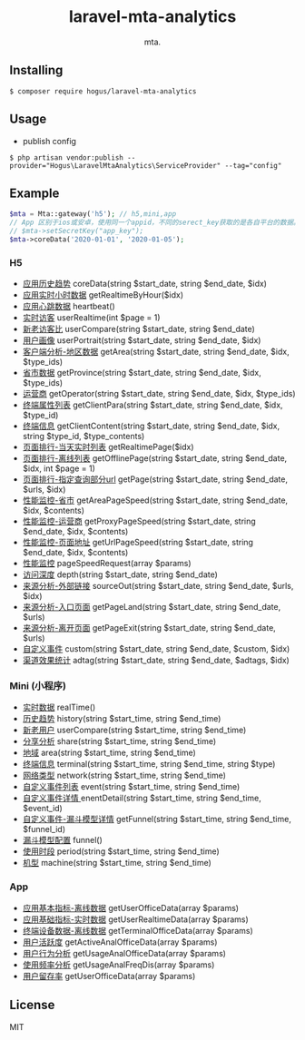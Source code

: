 <h1 align="center"> laravel-mta-analytics </h1>

<p align="center"> mta.</p>


## Installing

```shell
$ composer require hogus/laravel-mta-analytics
```

## Usage

- publish config

```shell
$ php artisan vendor:publish --provider="Hogus\LaravelMtaAnalytics\ServiceProvider" --tag="config"
```

## Example

```php
$mta = Mta::gateway('h5'); // h5,mini,app
// App 区别于ios或安卓，使用同一个appid，不同的serect_key获取的是各自平台的数据。如要获取其他平台，使用前应使用setSecretKey()方法覆盖当前的secret_key
// $mta->setSecretKey("app_key");
$mta->coreData('2020-01-01', '2020-01-05');
```
### H5

- [应用历史趋势](https://mta.qq.com/docs/h5_api.html#%E5%BA%94%E7%94%A8%E5%8E%86%E5%8F%B2%E8%B6%8B%E5%8A%BF) coreData(string $start_date, string $end_date, $idx)
- [应用实时小时数据](https://mta.qq.com/docs/h5_api.html#%E5%BA%94%E7%94%A8%E5%AE%9E%E6%97%B6%E5%B0%8F%E6%97%B6%E6%95%B0%E6%8D%AE) getRealtimeByHour($idx)
- [应用心跳数据](https://mta.qq.com/docs/h5_api.html#%E5%BA%94%E7%94%A8%E5%BF%83%E8%B7%B3%E6%95%B0%E6%8D%AE) heartbeat()
- [实时访客](https://mta.qq.com/docs/h5_api.html#%E5%AE%9E%E6%97%B6%E8%AE%BF%E5%AE%A2) userRealtime(int $page = 1)
- [新老访客比](https://mta.qq.com/docs/h5_api.html#%E6%96%B0%E8%80%81%E8%AE%BF%E5%AE%A2%E6%AF%94) userCompare(string $start_date, string $end_date)
- [用户画像](https://mta.qq.com/docs/h5_api.html#%E7%94%A8%E6%88%B7%E7%94%BB%E5%83%8F) userPortrait(string $start_date, string $end_date, $idx)
- [客户端分析-地区数据](https://mta.qq.com/docs/h5_api.html#%E5%9C%B0%E5%8C%BA%E6%95%B0%E6%8D%AE) getArea(string $start_date, string $end_date, $idx, $type_ids)
- [省市数据](https://mta.qq.com/docs/h5_api.html#%E7%9C%81%E5%B8%82%E6%95%B0%E6%8D%AE) getProvince(string $start_date, string $end_date, $idx, $type_ids)
- [运营商](https://mta.qq.com/docs/h5_api.html#%E8%BF%90%E8%90%A5%E5%95%86) getOperator(string $start_date, string $end_date, $idx, $type_ids)
- [终端属性列表](https://mta.qq.com/docs/h5_api.html#%E7%BB%88%E7%AB%AF%E5%B1%9E%E6%80%A7%E5%88%97%E8%A1%A8) getClientPara(string $start_date, string $end_date, $idx, $type_id)
- [终端信息](https://mta.qq.com/docs/h5_api.html#%E7%BB%88%E7%AB%AF%E4%BF%A1%E6%81%AF) getClientContent(string $start_date, string $end_date, $idx, string $type_id, $type_contents)
- [页面排行-当天实时列表](https://mta.qq.com/docs/h5_api.html#%E9%A1%B5%E9%9D%A2%E6%8E%92%E8%A1%8C-%E5%BD%93%E5%A4%A9%E5%AE%9E%E6%97%B6%E5%88%97%E8%A1%A8) getRealtimePage($idx)
- [页面排行-离线列表](https://mta.qq.com/docs/h5_api.html#%E9%A1%B5%E9%9D%A2%E6%8E%92%E8%A1%8C-%E7%A6%BB%E7%BA%BF%E5%88%97%E8%A1%A8) getOfflinePage(string $start_date, string $end_date, $idx, int $page = 1)
- [页面排行-指定查询部分url](https://mta.qq.com/docs/h5_api.html#%E9%A1%B5%E9%9D%A2%E6%8E%92%E8%A1%8C-%E6%8C%87%E5%AE%9A%E6%9F%A5%E8%AF%A2%E9%83%A8%E5%88%86url) getPage(string $start_date, string $end_date, $urls, $idx)
- [性能监控-省市](https://mta.qq.com/docs/h5_api.html#%E6%80%A7%E8%83%BD%E7%9B%91%E6%8E%A7) getAreaPageSpeed(string $start_date, string $end_date, $idx, $contents)
- [性能监控-运营商](https://mta.qq.com/docs/h5_api.html#%E6%80%A7%E8%83%BD%E7%9B%91%E6%8E%A7) getProxyPageSpeed(string $start_date, string $end_date, $idx, $contents)
- [性能监控-页面地址](https://mta.qq.com/docs/h5_api.html#%E6%80%A7%E8%83%BD%E7%9B%91%E6%8E%A7) getUrlPageSpeed(string $start_date, string $end_date, $idx, $contents)
- [性能监控]() pageSpeedRequest(array $params)
- [访问深度](https://mta.qq.com/docs/h5_api.html#%E8%AE%BF%E9%97%AE%E6%B7%B1%E5%BA%A6) depth(string $start_date, string $end_date)
- [来源分析-外部链接](https://mta.qq.com/docs/h5_api.html#%E6%9D%A5%E6%BA%90%E5%88%86%E6%9E%90) sourceOut(string $start_date, string $end_date, $urls, $idx)
- [来源分析-入口页面](https://mta.qq.com/docs/h5_api.html#%E5%85%A5%E5%8F%A3%E9%A1%B5%E9%9D%A2) getPageLand(string $start_date, string $end_date, $urls)
- [来源分析-离开页面](https://mta.qq.com/docs/h5_api.html#%E7%A6%BB%E5%BC%80%E9%A1%B5%E9%9D%A2) getPageExit(string $start_date, string $end_date, $urls)
- [自定义事件](https://mta.qq.com/docs/h5_api.html#%E8%87%AA%E5%AE%9A%E4%B9%89%E4%BA%8B%E4%BB%B6) custom(string $start_date, string $end_date, $custom, $idx)
- [渠道效果统计](https://mta.qq.com/docs/h5_api.html#%E6%B8%A0%E9%81%93%E6%95%88%E6%9E%9C%E5%88%86%E6%9E%90) adtag(string $start_date, string $end_date, $adtags, $idx)

### Mini (小程序)

- [实时数据](https://mta.qq.com/docs/wechat_mini_program_api.html#%E5%AE%9E%E6%97%B6%E6%95%B0%E6%8D%AE-get-analyticsrealtime) realTime()
- [历史趋势](https://mta.qq.com/docs/wechat_mini_program_api.html#%E5%8E%86%E5%8F%B2%E8%B6%8B%E5%8A%BF-get-analyticshistory) history(string $start_time, string $end_time)
- [新老用户](https://mta.qq.com/docs/wechat_mini_program_api.html#%E6%96%B0%E8%80%81%E7%94%A8%E6%88%B7-get-analyticsusercompare) userCompare(string $start_time, string $end_time)
- [分享分析](https://mta.qq.com/docs/wechat_mini_program_api.html#%E5%88%86%E4%BA%AB%E5%88%86%E6%9E%90-get-analyticsshare) share(string $start_time, string $end_time)
- [地域](https://mta.qq.com/docs/wechat_mini_program_api.html?q=#%E5%9C%B0%E5%9F%9F-get-analyticsarea) area(string $start_time, string $end_time)
- [终端信息](https://mta.qq.com/docs/wechat_mini_program_api.html#%E7%BB%88%E7%AB%AF%E4%BF%A1%E6%81%AF-get-analyticsterminal) terminal(string $start_time, string $end_time, string $type)
- [网络类型](https://mta.qq.com/docs/wechat_mini_program_api.html#%E7%BD%91%E7%BB%9C%E7%B1%BB%E5%9E%8B-get-analyticsnetwork) network(string $start_time, string $end_time)
- [自定义事件列表](https://mta.qq.com/docs/wechat_mini_program_api.html#%E8%87%AA%E5%AE%9A%E4%B9%89%E4%BA%8B%E4%BB%B6%E5%88%97%E8%A1%A8-get-analyticsevent) event(string $start_time, string $end_time)
- [自定义事件详情 ](https://mta.qq.com/docs/wechat_mini_program_api.html#%E8%87%AA%E5%AE%9A%E4%B9%89%E4%BA%8B%E4%BB%B6%E8%AF%A6%E6%83%85-get-analyticseventdetail) enentDetail(string $start_time, string $end_time, $event_id)
- [自定义事件-漏斗模型详情](https://mta.qq.com/docs/wechat_mini_program_api.html#%E8%87%AA%E5%AE%9A%E4%B9%89%E4%BA%8B%E4%BB%B6-%E6%BC%8F%E6%96%97%E6%A8%A1%E5%9E%8B%E8%AF%A6%E6%83%85-get-analyticsfunnel) getFunnel(string $start_time, string $end_time, $funnel_id)
- [漏斗模型配置](https://mta.qq.com/docs/wechat_mini_program_api.html#%E6%BC%8F%E6%96%97%E6%A8%A1%E5%9E%8B%E9%85%8D%E7%BD%AE-get-funnel) funnel()
- [使用时段](https://mta.qq.com/docs/wechat_mini_program_api.html#%E4%BD%BF%E7%94%A8%E6%97%B6%E6%AE%B5-get-analyticsperiod) period(string $start_time, string $end_time)
- [机型](https://mta.qq.com/docs/wechat_mini_program_api.html#%E6%9C%BA%E5%9E%8B-get-analyticsmachine) machine(string $start_time, string $end_time)

### App
- [应用基本指标-离线数据](https://mta.qq.com/mta/ctr_index/open_api_detail?func_id=101) getUserOfficeData(array $params)
- [应用基础指标-实时数据](https://mta.qq.com/mta/ctr_index/open_api_detail?func_id=102) getUserRealtimeData(array $params)
- [终端设备数据-离线数据](https://mta.qq.com/mta/ctr_index/open_api_detail?func_id=103) getTerminalOfficeData(array $params)
- [用户活跃度](https://mta.qq.com/mta/ctr_index/open_api_detail?func_id=104) getActiveAnalOfficeData(array $params)
- [用户行为分析](https://mta.qq.com/mta/ctr_index/open_api_detail?func_id=105) getUsageAnalOfficeData(array $params)
- [使用频率分析](https://mta.qq.com/mta/ctr_index/open_api_detail?func_id=106) getUsageAnalFreqDis(array $params)
- [用户留存率](https://mta.qq.com/mta/ctr_index/open_api_detail?func_id=110) getUserOfficeData(array $params)
## License

MIT
